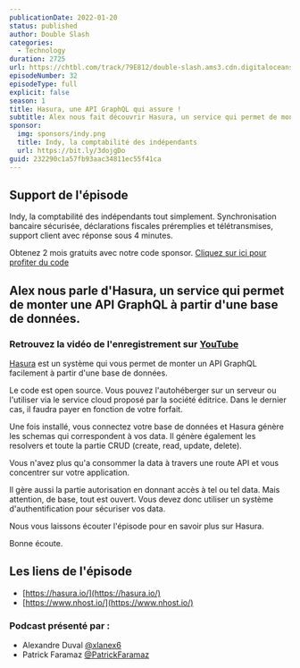 ```yaml
---
publicationDate: 2022-01-20
status: published
author: Double Slash
categories:
  - Technology
duration: 2725
url: https://chtbl.com/track/79E812/double-slash.ams3.cdn.digitaloceanspaces.com/DS_032_hasura.mp3
episodeNumber: 32
episodeType: full
explicit: false
season: 1
title: Hasura, une API GraphQL qui assure !
subtitle: Alex nous fait découvrir Hasura, un service qui permet de monter une API GraphQL à partir d'une base de données.
sponsor:
  img: sponsors/indy.png
  title: Indy, la comptabilité des indépendants
  url: https://bit.ly/3dojgDo
guid: 232290c1a57fb93aac34811ec55f41ca
---
```


## Support de l'épisode

Indy, la comptabilité des indépendants tout simplement. Synchronisation bancaire sécurisée, déclarations fiscales préremplies et télétransmises, support client avec réponse sous 4 minutes.

Obtenez 2 mois gratuits avec notre code sponsor. [Cliquez sur ici pour profiter du code](https://bit.ly/3dojgDo)

## Alex nous parle d'Hasura, un service qui permet de monter une API GraphQL à partir d'une base de données.

### Retrouvez la vidéo de l'enregistrement sur [YouTube](https://youtu.be/0fK57NRHqPY)

[Hasura](https://hasura.io/) est un système qui vous permet de monter un API GraphQL facilement à partir d'une base de données.

Le code est open source. Vous pouvez l'autohéberger sur un serveur ou l'utiliser via le service cloud proposé par la société éditrice. Dans le dernier cas, il faudra payer en fonction de votre forfait.

Une fois installé, vous connectez votre base de données et Hasura génère les schemas qui correspondent à vos data. Il génère également les resolvers et toute la partie CRUD (create, read, update, delete).

Vous n'avez plus qu'a consommer la data à travers une route API et vous concentrer sur votre application.

Il gère aussi la partie autorisation en donnant accès à tel ou tel data.
Mais attention, de base, tout est ouvert. Vous devez donc utiliser un système d'authentification pour sécuriser vos data.

Nous vous laissons écouter l'épisode pour en savoir plus sur Hasura.

Bonne écoute.

## Les liens de l'épisode

- [https://hasura.io/](https://hasura.io/)
- [https://www.nhost.io/](https://www.nhost.io/)

### Podcast présenté par :

- Alexandre Duval [@xlanex6](https://twitter.com/xlanex6)
- Patrick Faramaz [@PatrickFaramaz](https://twitter.com/PatrickFaramaz)

